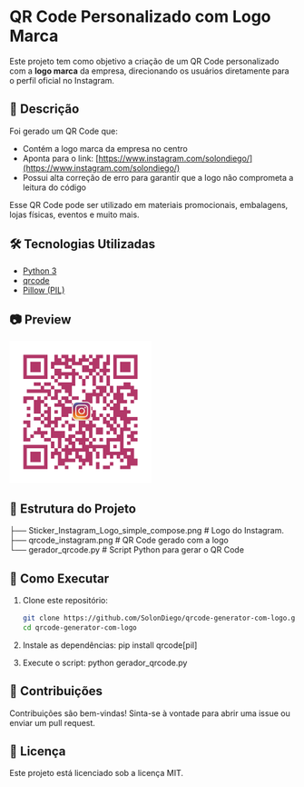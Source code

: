 # QR Code Personalizado com Logo Marca

Este projeto tem como objetivo a criação de um QR Code personalizado com a **logo marca** da empresa, direcionando os usuários diretamente para o perfil oficial no Instagram.

## 📌 Descrição

Foi gerado um QR Code que:

- Contém a logo marca da empresa no centro
- Aponta para o link: [https://www.instagram.com/solondiego/](https://www.instagram.com/solondiego/)
- Possui alta correção de erro para garantir que a logo não comprometa a leitura do código

Esse QR Code pode ser utilizado em materiais promocionais, embalagens, lojas físicas, eventos e muito mais.

## 🛠️ Tecnologias Utilizadas

- [Python 3](https://www.python.org/)
- [qrcode](https://pypi.org/project/qrcode/)
- [Pillow (PIL)](https://pypi.org/project/Pillow/)

## 📷 Preview

<img src="qrcode_instagram.png" alt="QR Code com Logo Marca" width="250"/>

## 📁 Estrutura do Projeto


├── Sticker_Instagram_Logo_simple_compose.png # Logo do Instagram.  
├── qrcode_instagram.png # QR Code gerado com a logo  
└── gerador_qrcode.py # Script Python para gerar o QR Code

## 🚀 Como Executar

1. Clone este repositório:
   ```bash
   git clone https://github.com/SolonDiego/qrcode-generator-com-logo.git
   cd qrcode-generator-com-logo

2. Instale as dependências:
pip install qrcode[pil]

3. Execute o script:
python gerador_qrcode.py

## 🤝 Contribuições
Contribuições são bem-vindas! Sinta-se à vontade para abrir uma issue ou enviar um pull request.

## 📄 Licença
Este projeto está licenciado sob a licença MIT.



